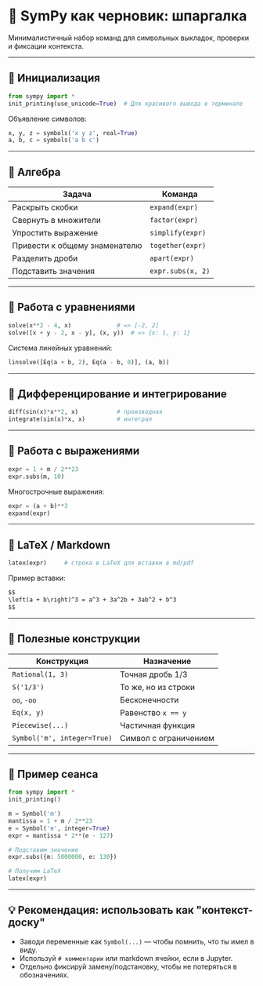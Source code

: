 # 📘 SymPy как черновик: шпаргалка

Минималистичный набор команд для символьных выкладок, проверки и фиксации контекста.

---

## 🔧 Инициализация

```python
from sympy import *
init_printing(use_unicode=True)  # Для красивого вывода в терминале
````

Объявление символов:

```python
x, y, z = symbols('x y z', real=True)
a, b, c = symbols('a b c')
```

---

## 🧮 Алгебра

| Задача                        | Команда           |
| ----------------------------- | ----------------- |
| Раскрыть скобки               | `expand(expr)`    |
| Свернуть в множители          | `factor(expr)`    |
| Упростить выражение           | `simplify(expr)`  |
| Привести к общему знаменателю | `together(expr)`  |
| Разделить дроби               | `apart(expr)`     |
| Подставить значения           | `expr.subs(x, 2)` |

---

## 🧷 Работа с уравнениями

```python
solve(x**2 - 4, x)             # => [-2, 2]
solve([x + y - 2, x - y], (x, y))  # => {x: 1, y: 1}
```

Система линейных уравнений:

```python
linsolve([Eq(a + b, 2), Eq(a - b, 0)], (a, b))
```

---

## 📐 Дифференцирование и интегрирование

```python
diff(sin(x)*x**2, x)           # производная
integrate(sin(x)*x, x)         # интеграл
```

---

## 🧠 Работа с выражениями

```python
expr = 1 + m / 2**23
expr.subs(m, 10)
```

Многострочные выражения:

```python
expr = (a + b)**3
expand(expr)
```

---

## 🧾 LaTeX / Markdown

```python
latex(expr)     # строка в LaTeX для вставки в md/pdf
```

Пример вставки:

```markdown
$$
\left(a + b\right)^3 = a^3 + 3a^2b + 3ab^2 + b^3
$$
```

---

## 🧰 Полезные конструкции

| Конструкция                 | Назначение            |
| --------------------------- | --------------------- |
| `Rational(1, 3)`            | Точная дробь 1/3      |
| `S('1/3')`                  | То же, но из строки   |
| `oo`, `-oo`                 | Бесконечности         |
| `Eq(x, y)`                  | Равенство `x == y`    |
| `Piecewise(...)`            | Частичная функция     |
| `Symbol('m', integer=True)` | Символ с ограничением |

---

## 🧪 Пример сеанса

```python
from sympy import *
init_printing()

m = Symbol('m')
mantissa = 1 + m / 2**23
e = Symbol('e', integer=True)
expr = mantissa * 2**(e - 127)

# Подставим значение
expr.subs({m: 5000000, e: 130})

# Получим LaTeX
latex(expr)
```

---

## 💡 Рекомендация: использовать как "контекст-доску"

* Заводи переменные как `Symbol(...)` — чтобы помнить, что ты имел в виду.
* Используй `# комментарии` или markdown ячейки, если в Jupyter.
* Отдельно фиксируй замену/подстановку, чтобы не потеряться в обозначениях.
